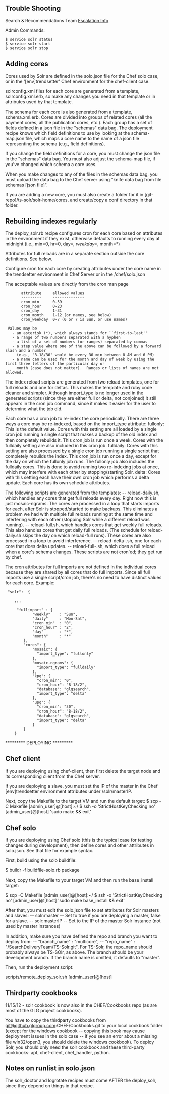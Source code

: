 Trouble Shooting
----------------
Search & Recommendations Team [Escalation Info](http://confluence.glgroup.com:8090/display/GLGDev/_Escalation+Info+-+Search "Contact telephone numbers and system usage and urgenc information")

Admin Commands:

```
$ service solr status
$ service solr start
$ service solr stop
```
  

Adding cores
------------
Cores used by Solr are defined in the solo.json file for the Chef solo case,
or  in the '[env]trendsetter' Chef environment for the chef-client case.

solrconfig.xml files for each core are generated from a template, solrconfig.xml.erb,
so make any changes you need in that template or in attributes used by that template.

The schema for each core is also generated from a template, schema.xml.erb. Cores are 
divided into groups of related cores (all the payment cores, all the publication cores, etc.).
Each group has a set of fields defined in a json file in the "schemas" data bag. The
deployment recipe knows which field definitions to use by looking at the schema-map.json
file, which maps a core name to the name of a json file representing the schema (e.g., field definitions).

If you change the field definitions for a core, you must change the json file
in the "schemas" data bag. You must also adjust the schema-map file, if you've changed which
schema a core uses. 

When you make changes to any of the files in the schemas data bag, you must upload
the data bag to the Chef server using "knife data bag from file schemas [json file]".

If you are adding a new core, you must also create a folder for it in [git-repo]/ts-solr/solr-home/cores,
and create/copy a conf directory in that folder.


Rebuilding indexes regularly
----------------------------
The deploy_solr.rb recipe configures cron for each core based on attributes in the environment if they
exist, otherwise defaults to running every day at midnight (i.e., min=0, hr=0, day=*, weekday=*, month=*)

Attributes for full reloads are in a separate section outside the core definitions. See below.

Configure cron for each core by creating attributes under the core name in the <env>trendsetter environment in
Chef Server or in the <git-repo>/chef/solo.json

The acceptable values are directly from the cron man page

           attribute     allowed values
           ---------     --------------
           cron_min      0-59
           cron_hour     0-23
           cron_day      1-31
           cron_month    1-12 (or names, see below)
           cron_weekday  0-7 (0 or 7 is Sun, or use names)

     Values may be
       - an asterisk (*), which always stands for ``first-to-last''
       - a range of two numbers separated with a hyphen
       - a list of a set of numbers (or ranges) separated by commas
       - a step value where one of the above can be followed by a forward slash and a number
         (e.g., "8-18/30" would be every 30 min between 8 AM and 6 PM)
       - a name can be used for the month and day of week by using the first three letters of the particular day or
         month (case does not matter).  Ranges or lists of names are not allowed.

The index reload scripts are generated from  two reload templates, one for full reloads and one for deltas. This makes the template 
and ruby code cleaner and simpler. Although import_type is no longer used in the generated scripts 
(since they are either full or delta, not conjoined) it still appears in the cron job command, since 
it makes it easier for the user to determine what the job did.

Each core has a cron job to re-index the core periodically. There are three
ways a core may be re-indexed, based on the import_type attribute:
   fullonly: This is the default value. Cores with this setting
             are all loaded by a single cron job running a single script
             that makes a backup of the old index and then completely
             rebuilds it. This cron job is run once a week. Cores with
             the fulldaily setting are also included in this cron job.
   fulldaily: Cores with this setting are also processed by a single
              cron job running a single script that completely
              rebuilds the index. This cron job is run once a day, except
              for the day on which the fullonly job runs. The fullonly 
              job also includes the fulldaily cores. This is done to
              avoid running two re-indexing jobs at once, which may
              interfere with each other by stopping/starting Solr.
   delta: Cores with this setting each have their own cron job which
          performs a delta update. Each core has its own schedule
          attributes.

The following scripts are generated from the templates:
-- reload-daily.sh, which handles any cores that get full reloads every day. 
Right now this is just mosaic-ngrams. The cores are processed in a loop that starts imports for each, 
after Solr is stopped/started to make backups. This eliminates a problem we had with multiple full 
reloads running at the same time and interfering with each other (stopping Solr while a different reload was running).
-- reload-full.sh, which handles cores that get weekly full reloads. This also handles cores 
that get daily full reloads. (The schedule for reload-daily.sh skips the day on which reload-full runs). 
These cores are also processed in a loop to avoid interference.
-- reload-delta-<corename>.sh, one for each core that does delta updates.
-- reload-full-<corename>.sh, which does a full reload when a core's schema changes. 
These scripts are not cron'ed; they get run by chef.

The cron attributes for full imports are not defined in the individual cores because they are 
shared by all cores that do full imports. Since all full imports use a single script/cron job, 
there's no need to have distinct values for each core. Example:

	 "solr":  {
		
		...
		
		 "fullimport" : {
		        "weekly"    : "Sun",
		        "daily"     : "Mon-Sat",
		        "cron_min"  : "0",
		        "cron_hour" : "2",
		        "day"       : "*",
		        "month"     : "*"
		    },
		    "cores": {
		    	"mosaic": {
		          "import_type": "fullonly"
		        },
		        "mosaic-ngrams": {
		          "import_type": "fulldaily"
		        },
		        "kpq": {
		          "cron_min": "0",
		          "cron_hour": "8-18/2",
		          "database": "glgsearch",
		          "import_type": "delta"
		        },
		        "upq": {
		          "cron_min": "30",
		          "cron_hour": "8-18/2",
		          "database": "glgsearch",
		          "import_type": "delta"
		        }
		    }
		}


********* DEPLOYING *********

Chef client
-----------
If you are deploying using chef-client, then first delete the target node and its corresponding
client from the Chef server. 

If you are deploying a slave, you must set the IP of the master 
in the Chef [env]trendsetter environment attributes under /solr/masterIP.

Next, copy the Makefile to the target VM and run the default target:
  $ scp -C Makefile [admin_user]@[host]:~/
  $ ssh -o 'StrictHostKeyChecking no' [admin_user]@[host] 'sudo make && exit'


Chef solo
---------
If you are deploying using Chef solo (this is the typical case for testing changes during development),
then define cores and other attributes in solo.json. See that file for example syntax. 

First, build using the solo buildfile:

$ buildr -f buildfile-solo.rb package

Next, copy the Makefile to your target VM and then run the base_install target:


  $ scp -C Makefile [admin_user]@[host]:~/
  $ ssh -o 'StrictHostKeyChecking no' [admin_user]@[host] 'sudo make base_install && exit'

After that, you must edit the solo.json file to set attributes for Solr masters and slaves:
-- solr:master -- Set to true if you are deploying a master, false for a slave.
-- solr:masterIP -- Set to the IP of the master Solr instance (not used by master instances)

In addition, make sure you have defined the repo and branch you want to deploy from:
-- "branch_name"         : "multicore",
-- "repo_name"           : "/SearchDeliveryTeam/TS-Solr.git",
For TS-Solr, the repo_name should probably always be TS-SOlr, as above. The branch 
should be your development branch. If the branch name is omitted, it defaults to "master".

Then, run the deployment script:

scripts/remote_deploy_solr.sh [admin_user]@[host]


Thirdparty cookbooks
--------------------
11/15/12 - solr cookbook is now also in the CHEF/Cookbooks repo (as are most of the GLG project cookbooks).

You have to copy the thirdparty cookbooks from git@github.glgroup.com:CHEF/Cookbooks.git 
to your local cookbook folder (except for the windows cookbook -- copying this book may cause 
deployment issues in the solo case -- if you see an error about a missing file win32/open3, you 
should delete the windows cookbook). To deploy Solr, you should only need the solr cookbook and these third-party
cookbooks: apt, chef-client, chef_handler, python.

Notes on runlist in solo.json
-----------------------------

The solr_doctor and logrotate recipes must come AFTER the deploy_solr, since they
depend on things in that recipe.
